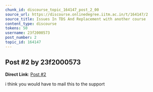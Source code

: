 ```yaml
---
chunk_id: discourse_topic_164147_post_2_00
source_url: https://discourse.onlinedegree.iitm.ac.in/t/164147/2
source_title: Issues In TDS And Replacement with another course
content_type: discourse
tokens: 50
username: 23f2000573
post_number: 2
topic_id: 164147
---
```


## Post #2 by 23f2000573

**Direct Link**: [Post #2](https://discourse.onlinedegree.iitm.ac.in/t/164147/2)

i think you would have to mail this to the support
